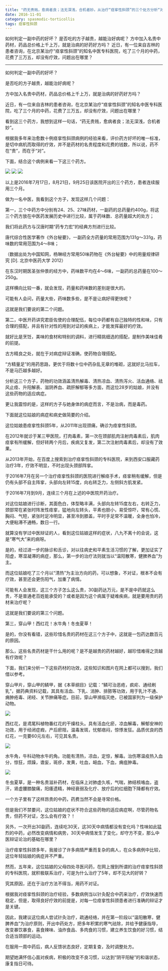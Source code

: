 ```yaml
---
title: "药无贵贱，愈病者良；法无深浅，合机者妙。从治疗“痉挛性斜颈”的三个处方分析“对证用药”的意义"
date: 2016-11-01
category: spasmodic-torticollis
tags: 痉挛性斜颈
---
```


如何判定一副中药的好坏？
是否吃的方子越贵，越能治好病呢？
方中加入名贵中药材，药品总价格上千上万，就是治病的好药好方吗？
近日，有一位来自吉林的患者咨询，在北京某治疗“痉挛性斜颈”的知名中医专科医院，吃了三个月的中药，花费了三万五，却没有疗效，问题出在哪里？

***

如何判定一副中药的好坏？

是否吃的方子越贵，越能治好病呢？

方中加入名贵中药材，药品总价格上千上万，就是治病的好药好方吗？

近日，有一位来自吉林的患者咨询，在北京某治疗“痉挛性斜颈”的知名中医专科医院，吃了三个月的中药，花费了三万五，却没有疗效，问题出在哪里？

看到这三个药方，我想到这样一句话，“药无贵贱，愈病者良；法无深浅，合机者妙”。

根据我多年来治愈数十例痉挛性斜颈病例的经验来看，评价药方好坏的唯一标准，是切中病机而取得的疗效，并不是药材的名贵程度和花费的钱数，所以说，药不在“贵”，而在于“对”。

下面，结合这个病例来看一下这三个药方。

![](/media/2016/11/01-01.jpg)
![](/media/2016/11/01-02.jpg)
![](/media/2016/11/01-03.jpg)

以上是2016年7月17日，8月21日，9月25日该医院开出的三个药方，患者连续服用三个月。

做为一名中医，我看到这个方子，发现这样几个问题：

第一，三个中药方中分别有24、25、27味药材，一副药的总药量约400g，将这三个药方放在中医药发展历史中进行比较，属于药味数、总药量超大的处方；

我们将此药方与汉唐时期“药专力宏”的经典方剂进行比较。

唐代综合性医学著作《外台秘要》，一副药全方药量的常用范围为131g～331g，药味数的常用范围为4～8味；

（数据出处为中国知网，杨琳经方常用50味药物在《外台秘要》中的用量规律研究 [D]. 北京中医药大学 2012）

在东汉时期医圣张仲景的经方中，药味数平均在4～6味，一副药的总药量在100～250g。

这样横向比较一番，就会发现，药量和药味数的差别是很大的。

可能有人会问，药量大些，药味数多些，是不是让病好得更快呢？

这就是我们要说的第二个问题。

第二，中医开药讲究君臣佐使的合理配伍，每位中药都有自己独特的性和味，只有合理的搭配，并且有针对性的用到对证的疾病上，才能发挥最好的疗效。

就好比是烹饪，美味的食材和特别的调料，进行精挑细选的搭配，是制作美味佳肴的前提。

古方精良之处，就在于对病症辩证准确，使药物合理搭配。

“方精量足”的用药思路，更优于将数十位中药杂乱无章的堆砌，这就好比马拉车，不是马匹越多越好。

分析这三个方子，药物的功效涵盖清热解毒、清热凉血、清热泻火、活血通络、祛风止痉、升阳解表、滋阴养血、疏肝解郁等多方面，而这位28岁的姑娘，并没有这些药物的适应病症。

更让我震惊的是，这样的方子与她身体的病症而言，不是治病，而是毒药。

下面就这位姑娘的病症和病史做简要的介绍。

这位姑娘患痉挛性斜颈5年，从2011年出现颈痛，确诊为痉挛性斜颈。

在2012年就诊于某三甲医院，打肉毒素，第一次在颈部肌肉注射肉毒素后，肌肉痉挛有所缓解，但好转两个月后，疾病又复发，第二次注射肉毒素后，却没有了效果。

从2013年开始，在百度上搜索到治疗痉挛性斜颈的专科医院，来到西安口服藏药治疗3年，疗效不明显，不时出现头颈部阵挛。

于2016年7月在另一个治疗痉挛性斜颈的医院进行解痉手术，痉挛稍有缓解，但是仍有头部不自主阵挛，头部向左转15度，向右转乏力，左侧斜方肌发紧。

于2016年7月到9月，连续三个月在上述的中医院开药治疗。

对这位姑娘进行诊断，其面色白，体型略丰满，头部向左转15度左右，右转乏力，颈部常在紧张时阵发性痉挛，猛地向左转头，平素也胆小，易受惊吓，常有心慌、胸闷、气短，紧张时足冷明显，甚至冷到膝盖，平时手足常不温暖，全身也怕冷，大便粘滞不通畅，数日一行。

就算没有学过中医辩证的人，看到这位姑娘这样的症状，八九不离十的会说，这是“寒气大”来的病呀。

是的，经过进一步的脉诊和舌诊，对以往病史和平素生活习惯的了解，更加证实了阳虚，寒湿凝滞的病症，那么，第一步的治疗法则就当以“温阳散寒，健脾养血”为主。

而这位姑娘吃了三个月以“清热”为主治方向的药，可以想象，不对证，根本不会有疗效，甚至还会更伤阳气，加重了病情。

可能有人会发现，这三个方子怎么这么贵，30副药达万元，是不是中药就这么贵，不是普通老百姓能承受的？或者是因为这个病属于疑难疾病，就是要用贵的药材来治疗呢？

这就是我们要说的第三个问题。

第三，穿山甲！西红花！水牛角！冬虫夏草！

是的，你没有看错，这些珍惜名贵的药材在这三个方子中，这就是一包药达数百元的原因。

那么，这些名贵药材是干什么用的呢？是不是越贵的药材越好，越珍惜难得之货越有疗效呢？

下面，我们来分析一下这些药材的功效，这些知识和图片在网上都可以搜到，我们借以参考。

穿山甲片，穿山甲的鳞甲，据《本草纲目》记载：“鳞可治恶疮，疯疟、通经刷乳”，据药典资料记载，其具有活血、下乳、消肿、排脓等功效，用于乳汁不通、痈肿疮毒、闭经、关节肿痛等症。目前，穿山甲濒临灭绝，已被国家列为一级保护动物。

![](/media/2016/11/01-04.jpg)

西红花，是鸢尾科植物番红花的干燥柱头。具有活血化瘀，凉血解毒，解郁安神的功效，用于经闭症瘕，产后瘀阻，温毒发斑，忧郁痞闷，惊悸发狂。品质优良的西红花，一克要60元左右，可见其名贵。

![](/media/2016/11/01-05.jpg)

水牛角，牛科动物水牛的角。功能有清热，凉血，定惊，解毒。治伤寒温疫热入血分，惊狂，烦躁，谵妄，斑疹，发黄，吐血，衄血，下血，痈疽肿毒。

![](/media/2016/11/01-06.jpg)

冬虫夏草，是一种名贵滋补药材，在临床上对肺虚久咳，气喘，肺结核咯血，盗汗，肾虚腰膝酸痛，阳痿遗精，神经衰弱及化疗、放疗后的红细胞下降都有疗效。

一个方子里有了这样昂贵的中药，药费当然不会是寻常价格。

但是我们不禁要问，这位姑娘的症状不符合这些药物的适应病症啊，尽管药物名贵，但药不对证，怎么会有疗效？！

另外，一次开出30副药，连续吃30天，这30天中病情都没有变化吗？性味如此猛烈的中药，必然改变病情和病势，30天中病情发生了变化，却守方不变，那么中医辩证论治的基础在哪里？

治疗痉挛性斜颈多年，我接诊了许多病情严重而复杂的病人，在众多病例中比较，这位年轻姑娘的病症并不严重。

然而，五年来，这位姑娘的父母四处寻医问药，在网上搜到所谓的治疗痉挛性斜颈的专科医院，就积极联系治疗，可是为什么治疗了5年，却不见大的好转？

究其原因，还在于治疗方法不得当，用药不对证。

根据我对痉挛性斜颈的治疗经验，多数病例当以针灸配合中药来治疗，疗效快速而稳定，但是，取得良好疗效的前提是，对每一位痉挛性斜颈患者进行准确的辩证才是关键。

因此，我建议这位病人尝试针灸治疗，疏通经络，并在第一阶段以“温阳散寒，健脾养血”为治疗原则，开出中药处方，把多年积累的寒气祛除，并给予健康指导，改变暴饮暴食，喜食辣味、油炸食品、多肉食的习惯，建立养生饮食的好习惯，结合适当颈部的运动。

在服用一周中药后，病人反馈状态良好，定期复查，及时调整处方。

期望她满怀信心面对疾病，积极的改变不良习惯，以达到“阴平阳秘”的和谐状态，康复指日可待。

